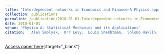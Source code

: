 ```yaml
---
title: "Interdependent networks in Economics and Finance—A Physics approach"
collection: publications
permalink: /publication/2018-01-01-Interdependent-networks-in-Economics-and-FinanceA-Physics-approach
date: 2018-01-01
venue: 'Physica A: Statistical Mechanics and its Applications'
citation: ' Alex Smolyak,  Orr Levy,  Louis Shekhtman,  Shlomo Havlin, &quot;Interdependent networks in Economics and Finance—A Physics approach.&quot; Physica A: Statistical Mechanics and its Applications, 2018.'
---
```

[Access paper here](https://www.sciencedirect.com/science/article/pii/S0378437118310318?casa_token=Ztt8bIALS4gAAAAA:HbXaUDQ5TsK6oIRddRW7IpX6Ko-ALF5d0MXGjeLY8CpZQIO4X2JBYoRG3k4aivu5oBDuaNnU8w){:target="_blank"}
